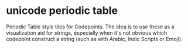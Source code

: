 # unicode periodic table
Periodic Table style tiles for Codepoints. The idea is to use these as a visualization aid for strings, especially when it's not obvious which codepoint construct a string (such as with Arabic, Indic Scripts or Emoji). 